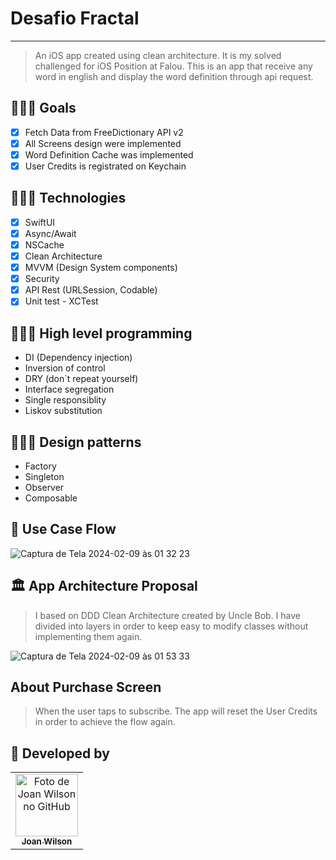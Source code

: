 # Desafio Fractal
<hr>

> An iOS app created using clean architecture. It is my solved challenged for iOS Position at Falou. This is an app that receive any word in english and display the word definition through api request.

## 👩🏾‍💻 Goals
- [x] Fetch Data from FreeDictionary API v2
- [x] All Screens design were implemented
- [x] Word Definition Cache was implemented
- [x] User Credits is registrated on Keychain

## 👩🏾‍💻 Technologies
- [x] SwiftUI
- [x] Async/Await
- [x] NSCache
- [x] Clean Architecture
- [x] MVVM (Design System components)
- [x] Security
- [x] API Rest (URLSession, Codable)
- [x] Unit test - XCTest

## 👩🏾‍💻 High level programming
- DI (Dependency injection)
- Inversion of control
- DRY (don`t repeat yourself)
- Interface segregation
- Single responsiblity
- Liskov substitution

## 👩🏾‍💻 Design patterns
- Factory
- Singleton
- Observer
- Composable

## 🧐 Use Case Flow
![Captura de Tela 2024-02-09 às 01 32 23](https://github.com/JoanWilson/desafio-fractal/assets/48629647/3b1b8587-90e7-4a0a-8138-d8f9f722b476)

## 🏛️ App Architecture Proposal
> I based on DDD Clean Architecture created by Uncle Bob. I have divided into layers in order to keep easy to modify classes without implementing them again.

![Captura de Tela 2024-02-09 às 01 53 33](https://github.com/JoanWilson/diction-master/assets/48629647/4b51ac5a-d43f-4692-8b7d-e379ba73d4e0)


## About Purchase Screen
> When the user taps to subscribe. The app will reset the User Credits in order to achieve the flow again.


## 🤝 Developed by


<table>
  <tr>
    <td align="center">
      <a href="#">
        <img src="https://avatars.githubusercontent.com/u/48629647?v=4" width="100px;" alt="Foto de Joan Wilson no GitHub"/><br>
        <sub>
          <b>Joan Wilson</b>
        </sub>
      </a>
    </td>
      </a>
    </td>
  </tr>
</table>

